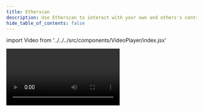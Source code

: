 ```yaml
---
title: Etherscan
description: Use Etherscan to interact with your own and others's contracts.
hide_table_of_contents: false
---
```


import Video from '../../../src/components/VideoPlayer/index.jsx'

<Video videoId='841274068' title='Etherscan' />
